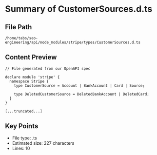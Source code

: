 # Summary of CustomerSources.d.ts
  
## File Path
`/home/tabs/seo-engineering/api/node_modules/stripe/types/CustomerSources.d.ts`

## Content Preview
```
// File generated from our OpenAPI spec

declare module 'stripe' {
  namespace Stripe {
    type CustomerSource = Account | BankAccount | Card | Source;

    type DeletedCustomerSource = DeletedBankAccount | DeletedCard;
  }
}

[...truncated...]
```

## Key Points
- File type: .ts
- Estimated size: 227 characters
- Lines: 10

